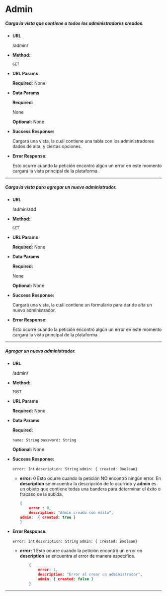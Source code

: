 # **Admin**

##### Carga la vista que contiene a todos los administradores creados.

* **URL**

  /admin/

* **Method:**

  `GET`
  
*  **URL Params**

   **Required:**
    None
 
* **Data Params**
    
    **Required:**
    
    None

    **Optional:**
    None
        
* **Success Response:**

    Cargará una vista, la cuál contiene una tabla con los administradores dados de alta, y ciertas opciones.
        
* **Error Response:**

    Esto ocurre cuando la petición encontró algún un error  en este momento cargará la vista principal de la plataforma .

***

##### Carga la vista para agregar un nuevo administrador.

* **URL**

  /admin/add

* **Method:**

  `GET`
  
*  **URL Params**

   **Required:**
    None
 
* **Data Params**
    
    **Required:**
    
    None

    **Optional:**
    None
        
* **Success Response:**

    Cargará una vista, la cuál contiene un formulario para dar de alta un nuevo administrador.
        
* **Error Response:**

    Esto ocurre cuando la petición encontró algún un error  en este momento cargará la vista principal de la plataforma .

***

##### Agregar un nuevo administrador.

* **URL**

  /admin/

* **Method:**

  `POST`
  
*  **URL Params**

   **Required:**
    None
 
* **Data Params**
    
    **Required:**
    
    `name: String`
    `password: String`

    **Optional:**
    None
        
* **Success Response:**

    `error: Int`
    `description: String`
    `admin: { created: Boolean}`
    
    * **error:** 0
    Esto ocurre cuando la petición NO encontró ningún error. En **description** se encuentra la descripción de lo ocurrido y **admin** es un objeto que contiene todas una bandera para determinar el éxito o fracaso de la subida.
    
        ```json
        {
            error : 0,
            description: "Admin creado con éxito",
        admin:  { created: true }
      }
        
* **Error Response:** 
    
    `error: Int`
    `description: String`
     `admin: { created: Boolean}`

  * **error:** 1
    Esto ocurre cuando la petición encontró un error en  **description** se encuentra el error de manera específica.

    ```json
        {
            error: 1,
            description: "Error al crear un administrador",
            admin: { created: false }
        }
      ```

***

